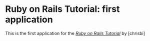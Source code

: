 # Ruby on Rails Tutorial: first application
This is the first application for the 
[*Ruby on Rails Tutorial*](http://railstutorial.org/) 
by [chrisbi]